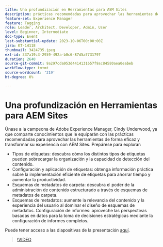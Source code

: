 ```yaml
---
title: Una profundización en Herramientas para AEM Sites
description: prácticas recomendadas para aprovechar las herramientas de forma eficaz y transformar la experiencia de AEM Sites. Tipos de etiquetas Descubra cómo los distintos tipos de etiquetas pueden sobrecargar la organización y la capacidad de detección de contenido.  Configuración y aplicación de etiquetas Obtenga información práctica sobre la implementación eficiente de etiquetas para ahorrar tiempo y aumentar la productividad.  Esquemas de metadatos de carpeta Descubra el poder de la administración de contenido estructurado a través de esquemas de metadatos de carpeta.Esquemas de metadatos Aumente la relevancia del contenido y la experiencia del usuario dominando el diseño de esquemas de metadatos. Configuración de informes Aproveche perspectivas basadas en datos para la toma de decisiones estratégicas mediante la configuración de informes completos. Puede acceder a las diapositivas de la presentación aquí.
feature-set: Experience Manager
feature: Tagging
role: Leader, Architect, Developer, Admin, User
level: Beginner, Intermediate
doc-type: Event
last-substantial-update: 2023-10-06T00:00:00Z
jira: KT-14118
thumbnail: 3424735.jpeg
exl-id: 337a19c3-2959-492a-b0c6-87d5a7731797
duration: 2640
source-git-commit: 9a297cda953d4414131657f9ac84580aea0eabeb
workflow-type: tm+mt
source-wordcount: '219'
ht-degree: 0%

---
```


# Una profundización en Herramientas para AEM Sites

Únase a la campeona de Adobe Experience Manager, Cindy Underwood, ya que comparte conocimientos que le equiparán con las prácticas recomendadas para aprovechar las herramientas de forma eficaz y transformar su experiencia con AEM Sites. Prepárese para explorar:

* Tipos de etiquetas: descubra cómo los distintos tipos de etiquetas pueden sobrecargar la organización y la capacidad de detección del contenido.
* Configuración y aplicación de etiquetas: obtenga información práctica sobre la implementación eficiente de etiquetas para ahorrar tiempo y aumentar la productividad.
* Esquemas de metadatos de carpeta: descubra el poder de la administración de contenido estructurado a través de esquemas de metadatos de carpeta.
* Esquemas de metadatos: aumente la relevancia del contenido y la experiencia del usuario al dominar el diseño de esquemas de metadatos. Configuración de informes: aproveche las perspectivas basadas en datos para la toma de decisiones estratégicas mediante la configuración de informes completos.

Puede tener acceso a las diapositivas de la presentación [aquí](/help/learn-from-your-peers/assets/experience-manager/sept2023/AEM-Sites-Tools-Webinar.pdf).

>[!VIDEO](https://video.tv.adobe.com/v/3424735/?learn=on)
